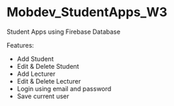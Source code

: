 # Mobdev_StudentApps_W3

Student Apps using Firebase Database

Features:
- Add Student
- Edit & Delete Student
- Add Lecturer
- Edit & Delete Lecturer
- Login using email and password
- Save current user
